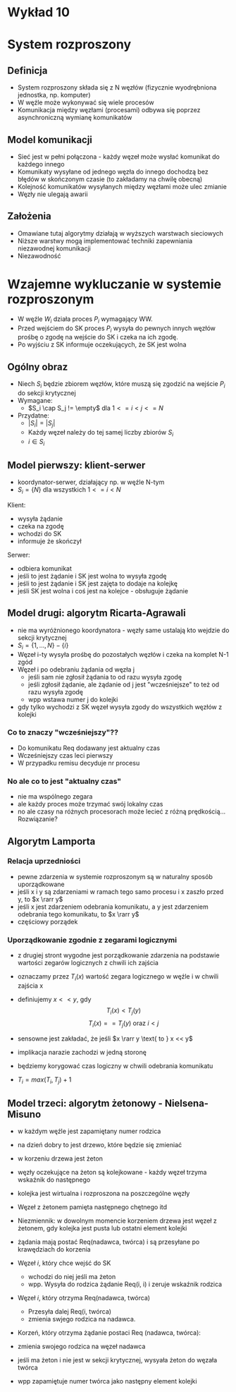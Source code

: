 # Wykład 10

# System rozproszony

## Definicja
- System rozproszony składa się z N węzłów (fizycznie wyodrębniona jednostka, np. komputer)	
- W węźle może wykonywać się wiele procesów
- Komunikacja między węzłami (procesami) odbywa się poprzez asynchroniczną wymianę komunikatów

## Model komunikacji
- Sieć jest w pełni połączona - każdy węzeł może wysłać komunikat do każdego innego
- Komunikaty wysyłane od jednego węzła do innego dochodzą bez błędów w skończonym czasie (to zakładamy na chwilę obecną)
- Kolejność komunikatów wysyłanych między węzłami może ulec zmianie
- Węzły nie ulegają awarii

## Założenia
- Omawiane tutaj algorytmy działają w wyższych warstwach sieciowych
- Niższe warstwy mogą implementować techniki zapewniania niezawodnej komunikacji
- Niezawodność

# Wzajemne wykluczanie w systemie rozproszonym

- W węźle $W_i$ działa proces $P_i$ wymagający WW.
- Przed wejściem do SK proces $P_i$ wysyła do pewnych innych węzłów prośbę o zgodę na wejście do SK i czeka na ich zgodę.
- Po wyjściu z SK informuje oczekujących, że SK jest wolna

## Ogólny obraz
- Niech $S_i$ będzie zbiorem węzłów, które muszą się zgodzić na wejście $P_i$ do sekcji krytycznej
- Wymagane:
	- $S_i \cap S_j != \empty$ dla $1 <= i < j <= N$
- Przydatne: 
	- $|S_i| = |S_j|$
	- Każdy węzeł należy do tej samej liczby zbiorów $S_i$
	- $i \in S_i$

## Model pierwszy: klient-serwer

- koordynator-serwer, działający np. w węźle N-tym
- $S_i = \{N\}$ dla wszystkich $1 <= i < N$

Klient:
- wysyła żądanie
- czeka na zgodę
- wchodzi do SK
- informuje że skończył

Serwer:
- odbiera komunikat
- jeśli to jest żądanie i SK jest wolna to wysyła zgodę
- jeśli to jest żądanie i SK jest zajęta to dodaje na kolejkę
- jeśli SK jest wolna i coś jest na kolejce - obsługuje żądanie

## Model drugi: algorytm Ricarta-Agrawali

- nie ma wyróżnionego koordynatora - węzły same ustalają kto wejdzie do sekcji krytycznej
- $S_i = \{1, ..., N\} - \{i\}$
- Węzeł i-ty wysyła prośbę do pozostałych węzłów i czeka na komplet N-1 zgód
- Węzeł i po odebraniu żądania od węzła j
	- jeśli sam nie zgłosił żądania to od razu wysyła zgodę
	- jeśli zgłosił żądanie, ale żądanie od j jest "wcześniejsze" to też od razu wysyła zgodę
	- wpp wstawa numer j do kolejki
- gdy tylko wychodzi z SK węzeł wysyła zgody do wszystkich węzłów z kolejki

### Co to znaczy "wcześniejszy"??

- Do komunikatu Req dodawany jest aktualny czas
- Wcześniejszy czas leci pierwszy
- W przypadku remisu decyduje nr procesu


### No ale co to jest "aktualny czas"
- nie ma wspólnego zegara
- ale każdy proces może trzymać swój lokalny czas
- no ale czasy na różnych procesorach może lecieć z różną prędkością... Rozwiązanie?

## Algorytm Lamporta

### Relacja uprzedniości
- pewne zdarzenia w systemie rozproszonym są w naturalny sposób uporządkowane
- jeśli x i y są zdarzeniami w ramach tego samo procesu i x zaszło przed y, to $x \rarr y$
- jeśli x jest zdarzeniem odebrania komunikatu, a y jest zdarzeniem odebrania tego komunikatu, to $x \rarr y$
- częściowy porządek

### Uporządkowanie zgodnie z zegarami logicznymi
- z drugiej stront wygodne jest porządkowanie zdarzenia na podstawie wartości zegarów logicznych z chwili ich zajścia
- oznaczamy przez $T_i(x)$ wartość zegara logicznego w węźle i w chwili zajścia x
- definiujemy $x << y$, gdy
	$$ T_i(x) < T_j(y) $$ 
	$$ T_i(x) == T_j(y) \text{ oraz } i < j$$

- sensowne jest zakładać, że jeśli $x \rarr y \text{ to } x << y$
- implikacja narazie zachodzi w jedną storonę
- będziemy korygować czas logiczny w chwili odebrania komunikatu
- $T_i = max(T_i, T_j) + 1$

## Model trzeci: algorytm żetonowy - Nielsena-Misuno

- w każdym węźle jest zapamiętany numer rodzica
- na dzień dobry to jest drzewo, które będzie się zmieniać
- w korzeniu drzewa jest żeton
- węzły oczekujące na żeton są kolejkowane - każdy węzeł trzyma wskaźnik do następnego
- kolejka jest wirtualna i rozproszona na poszczególne węzły
- Węzeł z żetonem pamięta następnego chętnego itd
- Niezmiennik: w dowolnym momencie korzeniem drzewa jest węzeł z żetonem, gdy kolejka jest pusta lub ostatni element kolejki


- żądania mają postać Req(nadawca, twórca) i są przesyłane po krawędziach do korzenia
- Węzeł $i$, który chce wejść do SK
	- wchodzi do niej jeśli ma żeton 
	- wpp. Wysyła do rodzica żądanie Req(i, i) i zeruje wskaźnik rodzica

- Węzeł $i$, który otrzyma Req(nadawca, twórca)
	- Przesyła dalej Req(i, twórca)
	- zmienia swjego rodzica na nadawca.

- Korzeń, który otrzyma żądanie postaci Req (nadawca, twórca):
- zmienia swojego rodzica na węzeł nadawca
- jeśli ma żeton i nie jest w sekcji krytycznej, wysyała żeton do węzała twórca
- wpp zapamiętuje numer twórca jako następny element kolejki



